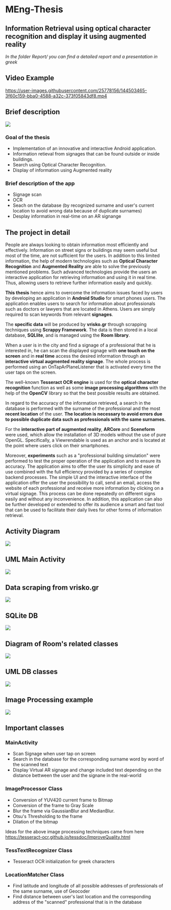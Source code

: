 # MEng-Thesis
## Information Retrieval using optical character recognition and display it using augmented reality
*In the folder Report/ you can find a detailed report and a presentation in greek*

## Video Example
https://user-images.githubusercontent.com/25778156/144503465-3f60c159-bba0-4588-a32c-373f05843df8.mp4

## Brief description
![](Images/app_descr.png)
### Goal of the thesis 
* Implementation of an innovative and interactive Android application.
* Information retieval from signages that can be found outside or inside buildings.
* Search using Optical Character Recognition.
* Display of information using Augmented reality

### Brief description of the app
* Signage scan
* OCR
* Seach on the database (by recognized surname and user's current location to avoid wrong data because of duplicate surnames)
* Desplay information in real-time on an AR signange

## The project in detail
People are always looking to obtain information most efficiently and effectively. Information on street signs or buildings may seem useful but most of the time, are not
sufficient for the users. In addition to this limited information, the help of modern technologies such as **Optical Character Recognition** and **Augmented Reality** are able to solve the previously mentioned problems. Such advanced technologies provide the users an interactive application for retrieving information and using it in real time. Thus, allowing users to retrieve further information easily and quickly.

**This thesis** hence aims to overcome the information issues faced by users by developing an application in **Android Studio** for smart phones users. The application enables users to search for information about professionals such as doctors or lawyers that are located in Athens. Users are simply required to scan keywords from relevant **signages**. 

The **specific data** will be produced by **vrisko.gr** through scrapping techniques using **Scrappy Framework**. The data is then stored in a local database, **SQLlite**, and is managed using the **Room library**.

When a user is in the city and find a signage of a professional that he is interested in, he can scan the displayed signage with **one touch on the screen** and in **real time** access the desired information through an **interactive virtual augmented reality signage**. The whole process is performed using an OnTapArPlaneListener that is activated every time the user taps on the screen.

The well-known **Tesseract OCR engine** is used for the **optical character recognition** function as well as some **image processing algorithms** with the help of the **OpenCV** library so that the best possible results are obtained. 

In regard to the accuracy of the information retrieved, a search in the database is performed with the surname of the professional and the most **recent location** of the user. **The location is necessary to avoid errors due to possible duplicate data such as professionals with the same surnames.** 

For the **interactive part of augmented reality**, **ARCore** and **Sceneform** were used, which allow the installation of 3D models without the use of pure OpenGL. Specifically, a Viewrendable is used as an anchor and is located at the point where users click on their smartphones.

Moreover, **experiments** such as a "professional building simulation" were performed to test the proper operation of the application and to ensure its accuracy. The application aims to offer the user its simplicity and ease of use combined with the full efficiency provided by a series of complex backend processes. The simple UI and the interactive interface of the application offer the user the possibility to call, send an email, access the website of each professional and receive more information by clicking on a virtual signage. This process can be done repeatedly on different signs easily and without any inconvenience. In addition, this application can also be further developed or extended to offer its audience a smart and fast tool that can be used to facilitate their daily lives for other forms of information retrieval.

## Activity Diagram 
![](Images/acttivity_diagram.png)
## UML Main Activity
![](Images/activity_uml.png)
## Data scraping from vrisko.gr 
![](Images/vrisko_gr.png)
## SQLite DB
![](Images/sqlite_db.png)
## Diagram of Room's related classes
![](Images/room_db.png)
## UML DB classes
![](Images/app_database_uml.png)
## Image Processing example
![](Images/image_processing.png)
## Important classes 

### MainActivity
* Scan Signage when user tap on screen 
* Search in the database for the corresponding surname word by word of the scanned text
* Display Virtual AR signage and change included text depending on the distance bettween the user and the signane in the real-world 

### ImageProcessor Class
* Conversion of YUV420 current frame to Bitmap
* Conversion of the frame to Gray Scale
* Blur the frame via GaussianBlur and MedianBlur.
* Otsu's Thresholding to the frame
* Dilation of the bitmap 

Ideas for the above image processing techniques came from here https://tesseract-ocr.github.io/tessdoc/ImproveQuality.html

### TessTextRecognizer Class
* Tesseract OCR initialization for greek characters

### LocationMatcher Class
* Find latitude and longitude of all possible addresses of professionals of the same surname, use of Geocoder
* Find distance between user's last location and the corresponding address of the "scanned" professional that is in the database






